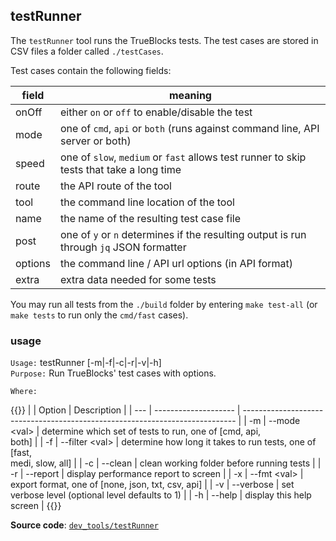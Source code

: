 ## testRunner

The `testRunner` tool runs the TrueBlocks tests. The test cases are stored in CSV files a folder called `./testCases`.

Test cases contain the following fields:

| field   | meaning                                                                                  |
| ------- | ---------------------------------------------------------------------------------------- |
| onOff   | either `on` or `off` to enable/disable the test                                          |
| mode    | one of `cmd`, `api` or `both` (runs against command line, API server or both)            |
| speed   | one of `slow`, `medium` or `fast` allows test runner to skip tests that take a long time |
| route   | the API route of the tool                                                                |
| tool    | the command line location of the tool                                                    |
| name    | the name of the resulting test case file                                                 |
| post    | one of `y` or `n` determines if the resulting output is run through `jq` JSON formatter  |
| options | the command line / API url options (in API format)                                       |
| extra   | extra data needed for some tests                                                         |

You may run all tests from the `./build` folder by entering `make test-all` (or `make tests` to run only the `cmd/fast` cases).

### usage

`Usage:`    testRunner [-m|-f|-c|-r|-v|-h]  
`Purpose:`  Run TrueBlocks' test cases with options.

`Where:`

{{<td>}}
|     | Option               | Description                                                                  |
| --- | -------------------- | ---------------------------------------------------------------------------- |
| -m  | --mode &lt;val&gt;   | determine which set of tests to run, one of [cmd, api,<br/>both]             |
| -f  | --filter &lt;val&gt; | determine how long it takes to run tests, one of [fast,<br/>medi, slow, all] |
| -c  | --clean              | clean working folder before running tests                                    |
| -r  | --report             | display performance report to screen                                         |
| -x  | --fmt &lt;val&gt;    | export format, one of [none, json, txt, csv, api]                            |
| -v  | --verbose            | set verbose level (optional level defaults to 1)                             |
| -h  | --help               | display this help screen                                                     |
{{</td>}}

**Source code**: [`dev_tools/testRunner`](https://github.com/TrueBlocks/trueblocks-core/tree/master/src/dev_tools/testRunner)

